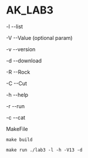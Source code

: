 # AK_LAB3

-l --list

-V --Value (optional param)

-v --version

-d --download

-R --Rock

-C --Cut

-h --help

-r --run

-c --cat

MakeFile

	make build
	
	make run ./lab3 -l -h -V13 -d
